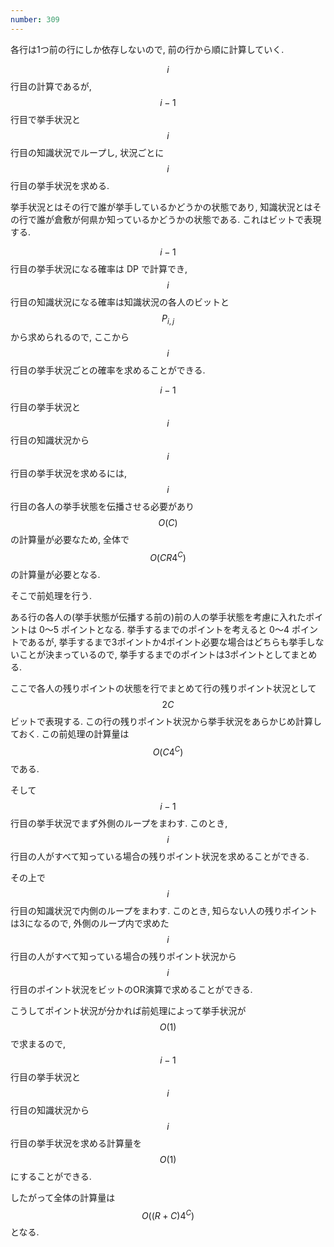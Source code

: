 ```yaml
---
number: 309
---
```

各行は1つ前の行にしか依存しないので, 前の行から順に計算していく.

$$ i $$ 行目の計算であるが, $$ i-1 $$ 行目で挙手状況と $$ i $$ 行目の知識状況でループし, 状況ごとに $$ i $$ 行目の挙手状況を求める.

挙手状況とはその行で誰が挙手しているかどうかの状態であり, 知識状況とはその行で誰が倉敷が何県か知っているかどうかの状態である. これはビットで表現する.

$$ i-1 $$ 行目の挙手状況になる確率は DP で計算でき, $$ i $$ 行目の知識状況になる確率は知識状況の各人のビットと $$ P_{i,j} $$ から求められるので, ここから $$ i $$ 行目の挙手状況ごとの確率を求めることができる.

$$ i-1 $$ 行目の挙手状況と $$ i $$ 行目の知識状況から $$ i $$ 行目の挙手状況を求めるには, $$ i $$ 行目の各人の挙手状態を伝播させる必要があり $$ O(C) $$ の計算量が必要なため, 全体で $$ O(CR4^C) $$ の計算量が必要となる.

そこで前処理を行う.

ある行の各人の(挙手状態が伝播する前の)前の人の挙手状態を考慮に入れたポイントは 0〜5 ポイントとなる. 挙手するまでのポイントを考えると 0〜4 ポイントであるが, 挙手するまで3ポイントか4ポイント必要な場合はどちらも挙手しないことが決まっているので, 挙手するまでのポイントは3ポイントとしてまとめる.

ここで各人の残りポイントの状態を行でまとめて行の残りポイント状況として $$ 2C $$ ビットで表現する. この行の残りポイント状況から挙手状況をあらかじめ計算しておく. この前処理の計算量は $$ O(C4^C) $$ である.

そして $$ i-1 $$ 行目の挙手状況でまず外側のループをまわす. このとき, $$ i $$ 行目の人がすべて知っている場合の残りポイント状況を求めることができる.

その上で $$ i $$ 行目の知識状況で内側のループをまわす. このとき, 知らない人の残りポイントは3になるので, 外側のループ内で求めた $$ i $$ 行目の人がすべて知っている場合の残りポイント状況から $$ i $$ 行目のポイント状況をビットのOR演算で求めることができる.

こうしてポイント状況が分かれば前処理によって挙手状況が $$ O(1) $$ で求まるので, $$ i-1 $$ 行目の挙手状況と $$ i $$ 行目の知識状況から $$ i $$ 行目の挙手状況を求める計算量を $$ O(1) $$ にすることができる.

したがって全体の計算量は $$ O((R+C)4^C) $$ となる.
